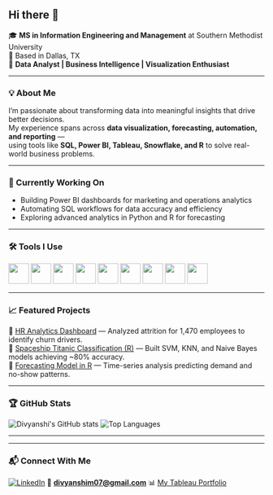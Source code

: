 ## Hi there 👋

🎓 **MS in Information Engineering and Management** at Southern Methodist University  
📍 Based in Dallas, TX  
💼 **Data Analyst | Business Intelligence | Visualization Enthusiast**

---

### 💡 About Me
I’m passionate about transforming data into meaningful insights that drive better decisions.  
My experience spans across **data visualization, forecasting, automation, and reporting** —  
using tools like **SQL, Power BI, Tableau, Snowflake, and R** to solve real-world business problems.

---

### 🔭 Currently Working On
- Building Power BI dashboards for marketing and operations analytics  
- Automating SQL workflows for data accuracy and efficiency  
- Exploring advanced analytics in Python and R for forecasting

---

### 🛠️ Tools I Use

<p align="left">
  <!-- Python -->
  <img src="https://cdn.jsdelivr.net/gh/devicons/devicon/icons/python/python-original.svg" width="40" height="40"/>
  <!-- R -->
  <img src="https://cdn.jsdelivr.net/gh/devicons/devicon/icons/r/r-original.svg" width="40" height="40"/>
  <!-- Tableau -->
  <img src="https://img.icons8.com/color/48/tableau-software.png" width="40" height="40"/>
  <!-- Power BI -->
  <img src="https://img.icons8.com/color/48/power-bi.png" width="40" height="40"/>
  <!-- MySQL -->
  <img src="https://cdn.jsdelivr.net/gh/devicons/devicon/icons/mysql/mysql-original.svg" width="40" height="40"/>
  <!-- Snowflake -->
  <img src="https://img.icons8.com/color/48/snowflake.png" width="40" height="40"/>
  <!-- AWS -->
  <img src="https://cdn.jsdelivr.net/gh/devicons/devicon/icons/amazonwebservices/amazonwebservices-original.svg" width="40" height="40"/>
  <!-- Git -->
  <img src="https://cdn.jsdelivr.net/gh/devicons/devicon/icons/git/git-original.svg" width="40" height="40"/>
  <!-- GitHub -->
  <img src="https://cdn.jsdelivr.net/gh/devicons/devicon/icons/github/github-original.svg" width="40" height="40"/>
</p>


---

### 📈 Featured Projects
🔹 [HR Analytics Dashboard](https://public.tableau.com/app/profile/divyanshi.mishra4171/vizzes) — Analyzed attrition for 1,470 employees to identify churn drivers.  
🔹 [Spaceship Titanic Classification (R)](https://github.com/yourusername/Spaceship-Titanic-Classification) — Built SVM, KNN, and Naive Bayes models achieving ~80% accuracy.  
🔹 [Forecasting Model in R](https://github.com/yourusername/Forecasting-Model) — Time-series analysis predicting demand and no-show patterns.  

---

### 🏆 GitHub Stats
![Divyanshi's GitHub stats](https://github-readme-stats.vercel.app/api?username=divyanshimishra&show_icons=true&theme=tokyonight)
![Top Languages](https://github-readme-stats.vercel.app/api/top-langs/?username=divyanshimishra&layout=compact&theme=tokyonight)

---

---

### 📬 Connect With Me
[![LinkedIn](https://img.shields.io/badge/LinkedIn-blue?style=for-the-badge&logo=linkedin)](https://linkedin.com/in/divyanshiimishra)
📧 **divyanshim07@gmail.com**
📊 [My Tableau Portfolio](https://public.tableau.com/app/profile/divyanshi.mishra4171/vizzes)
<!--
**divyanshicodes/divyanshicodes** is a ✨ _special_ ✨ repository because its `README.md` (this file) appears on your GitHub profile.

Here are some ideas to get you started:

- 🔭 I’m currently working on ...
- 🌱 I’m currently learning ...
- 👯 I’m looking to collaborate on ...
- 🤔 I’m looking for help with ...
- 💬 Ask me about ...
- 📫 How to reach me: ...
- 😄 Pronouns: ...
- ⚡ Fun fact: ...
-->
